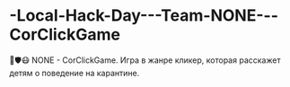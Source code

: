 # -Local-Hack-Day---Team-NONE---CorClickGame
🦠🛡️😷 NONE - CorClickGame. Игра в жанре кликер, которая расскажет детям о поведение на карантине.
